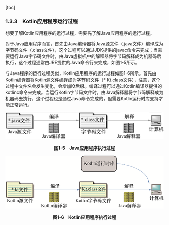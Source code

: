 [toc]

### 1.3.3　Kotlin应用程序运行过程

想要了解Kotlin应用程序的运行过程，需要先了解Java应用程序的运行过程。

对于Java应用程序而言，首先由Java编译器将Java源文件（.java文件）编译成为字节码文件（.class文件），这个过程可以通过JDK提供的javac命令来完成；当需要运行Java字节码文件时，由Java虚拟机中的解释器将字节码解释成为机器码后执行，这个过程通常由JRE提供的Java命令行来完成，如图1-5所示。

与Java程序的运行过程类似，Kotlin应用程序的运行过程如图1-6所示。首先由Kotlin编译器将Kotlin源文件编译成为字节码文件（* Kt.class文件），注意，这个过程中文件名会发生变化，会增加Kt后缀。编译过程可以通过Kotlin编译器提供的kotlinc命令来完成。当运行Kotlin字节码文件时，由Java解释器将字节码解释成为机器码去执行，这个过程也是通过Java命令完成的，但需要Kotlin运行时库支持才能正常运行。

![9.png](./images/9.png)
<center class="my_markdown"><b class="my_markdown">图1-5　Java应用程序执行过程</b></center>

![10.png](./images/10.png)
<center class="my_markdown"><b class="my_markdown">图1-6　Kotlin应用程序执行过程</b></center>

